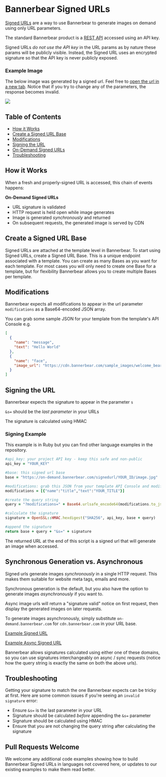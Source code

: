 # Bannerbear Signed URLs

[Signed URLs](https://www.bannerbear.com/integrations/signed-urls/) are a way to use Bannerbear to generate images on demand using only URL parameters.

The standard Bannerbear product is a [REST API](https://www.bannerbear.com/product/image-generation-api/) accessed using an API key. 

Signed URLs *do not use the API key* in the URL params as by nature these params will be publicly visible. Instead, the Signed URL uses an encrypted signature so that the API key is never publicly exposed.

### Example Image

The below image was generated by a signed url. Feel free to [open the url in a new tab](https://on-demand.bannerbear.com/signedurl/vYR1M6LyqpWVAnXbgZ/image.jpg?modifications=W3sibmFtZSI6InBob3RvIiwiaW1hZ2VfdXJsIjoiaHR0cHM6Ly93d3cuYmFubmVyYmVhci5jb20vaW1hZ2VzL2Jsb2cvcGhvdG8tMTUyNDY3ODcxNDIxMC05OTE3YTZjNjE5YzIuanBlZyJ9LHsibmFtZSI6InRpdGxlIiwidGV4dCI6IlN5bmNocm9ub3VzIEltYWdlIEdlbmVyYXRpb24ifSx7Im5hbWUiOiJyZWFkaW5nIiwidGV4dCI6IjQgbWludXRlIHJlYWQifSx7Im5hbWUiOiJhdmF0YXIiLCJpbWFnZV91cmwiOiJodHRwczovL3d3dy5iYW5uZXJiZWFyLmNvbS9pbWFnZXMvYXV0aG9yX3lvbmdmb29rLmpwZyJ9LHsibmFtZSI6Im5hbWUiLCJ0ZXh0IjoiSm9uIFlvbmdmb29rIn0seyJuYW1lIjoiZGF0ZSIsInRleHQiOiJOb3ZlbWJlciAyMDIwIn1d&s=a50398e3bf6d9fd42f6a5fe3d3dc5b730239ba35af1d3783d7023f03a47f6ef4). Notice that if you try to change any of the parameters, the response becomes invalid.

![](https://on-demand.bannerbear.com/signedurl/vYR1M6LyqpWVAnXbgZ/image.jpg?modifications=W3sibmFtZSI6InBob3RvIiwiaW1hZ2VfdXJsIjoiaHR0cHM6Ly93d3cuYmFubmVyYmVhci5jb20vaW1hZ2VzL2Jsb2cvcGhvdG8tMTUyNDY3ODcxNDIxMC05OTE3YTZjNjE5YzIuanBlZyJ9LHsibmFtZSI6InRpdGxlIiwidGV4dCI6IlN5bmNocm9ub3VzIEltYWdlIEdlbmVyYXRpb24ifSx7Im5hbWUiOiJyZWFkaW5nIiwidGV4dCI6IjQgbWludXRlIHJlYWQifSx7Im5hbWUiOiJhdmF0YXIiLCJpbWFnZV91cmwiOiJodHRwczovL3d3dy5iYW5uZXJiZWFyLmNvbS9pbWFnZXMvYXV0aG9yX3lvbmdmb29rLmpwZyJ9LHsibmFtZSI6Im5hbWUiLCJ0ZXh0IjoiSm9uIFlvbmdmb29rIn0seyJuYW1lIjoiZGF0ZSIsInRleHQiOiJOb3ZlbWJlciAyMDIwIn1d&s=a50398e3bf6d9fd42f6a5fe3d3dc5b730239ba35af1d3783d7023f03a47f6ef4)

## Table of Contents

- [How it Works](#how-it-works)
- [Create a Signed URL Base](#create-a-signed-url-base)
- [Modifications](#modifications)
- [Signing the URL](#signing-the-url)
- [On-Demand Signed URLs](#on-demand-signed-urls)
- [Troubleshooting](#troubleshooting)

## How it Works

When a fresh and properly-signed URL is accessed, this chain of events happens:

**On-Demand Signed URLs**

- URL signature is validated
- HTTP request is held open while image generates
- Image is generated *synchronously* and returned
- On subsequent requests, the generated image is served by CDN

## Create a Signed URL Base

Signed URLs are attached at the template level in Bannerbear. To start using Signed URLs, create a Signed URL Base. This is a unique endpoint associated with a template. You can create as many Bases as you want for each template. For most cases you will only need to create one Base for a template, but for flexibility Bannerbear allows you to create multiple Bases per template.

## Modifications

Bannerbear expects all modifications to appear in the url parameter `modifications` as a Base64-encoded JSON array.

You can grab some sample JSON for your template from the template's API Console e.g.

```json
[
  {
    "name": "message",
    "text": "Hello World"
  },
  {
    "name": "face",
    "image_url": "https://cdn.bannerbear.com/sample_images/welcome_bear_photo.jpg"
  }
]
```

## Signing the URL

Bannerbear expects the signature to appear in the parameter `s`

`&s=` should be the *last parameter* in your URLs

The signature is calculated using HMAC

### Signing Example

This example is in Ruby but you can find other language examples in the repository.

```ruby
#api_key: your project API key - keep this safe and non-public
api_key = "YOUR_KEY"

#base: this signed url base
base = "https://on-demand.bannerbear.com/signedurl/YOUR_ID/image.jpg"

#modifications: grab this JSON from your template API Console and modify as needed
modifications = [{"name":"title","text":"YOUR_TITLE"}]

#create the query string
query = "?modifications=" + Base64.urlsafe_encode64(modifications.to_json, :padding => false)

#calculate the signature
signature = OpenSSL::HMAC.hexdigest("SHA256", api_key, base + query)

#append the signature
return base + query + "&s=" + signature
```

The returned URL at the end of this script is a signed url that will generate an image when accessed.

## Synchronous Generation vs. Asynchronous

Signed urls generate images *synchronously* in a single HTTP request. This makes them suitable for website meta tags, emails and more.

Synchronous generation is the default, but you also have the option to generate images *asynchronously* if you want to.

Async image urls will return a "signature valid" notice on first request, then display the generated images on later requests.

To generate images asynchronously, simply substitute `on-demand.bannerbear.com` for `cdn.bannerbear.com` in your URL base.

[Example Signed URL](https://on-demand.bannerbear.com/signedurl/NQ537aZE0aaevwj8bP/image.jpg?modifications=W3sibmFtZSI6InBob3RvIiwiaW1hZ2VfdXJsIjoiaHR0cHM6Ly93d3cuYmFubmVyYmVhci5jb20vaW1hZ2VzL2Jsb2cvcGhvdG8tMTQ5NTYzOTg2NzM4Ny01NDIzZDY4MTE1ODMtMS5qcGVnIn0seyJuYW1lIjoidGl0bGUiLCJ0ZXh0IjoiV2lsbCBBSSBFdmVyIFJlcGxhY2UgRGVzaWduZXJzPyJ9LHsibmFtZSI6InJlYWRpbmciLCJ0ZXh0IjoiOCBtaW51dGUgcmVhZCJ9LHsibmFtZSI6ImF2YXRhciIsImltYWdlX3VybCI6Imh0dHBzOi8vd3d3LmJhbm5lcmJlYXIuY29tL2ltYWdlcy9hdXRob3JfeW9uZ2Zvb2suanBnIn0seyJuYW1lIjoibmFtZSIsInRleHQiOiJKb24gWW9uZ2Zvb2sifSx7Im5hbWUiOiJkYXRlIiwidGV4dCI6Ik5vdmVtYmVyIDIwMTkifV0&s=f96c93cbd31349e6b5ad907e4a14af71223e5f30fe13a0a230f507b1732219cb)

[Example Async Signed URL](https://cdn.bannerbear.com/signedurl/NQ537aZE0aaevwj8bP/image.jpg?modifications=W3sibmFtZSI6InBob3RvIiwiaW1hZ2VfdXJsIjoiaHR0cHM6Ly93d3cuYmFubmVyYmVhci5jb20vaW1hZ2VzL2Jsb2cvcGhvdG8tMTQ5NTYzOTg2NzM4Ny01NDIzZDY4MTE1ODMtMS5qcGVnIn0seyJuYW1lIjoidGl0bGUiLCJ0ZXh0IjoiV2lsbCBBSSBFdmVyIFJlcGxhY2UgRGVzaWduZXJzPyJ9LHsibmFtZSI6InJlYWRpbmciLCJ0ZXh0IjoiOCBtaW51dGUgcmVhZCJ9LHsibmFtZSI6ImF2YXRhciIsImltYWdlX3VybCI6Imh0dHBzOi8vd3d3LmJhbm5lcmJlYXIuY29tL2ltYWdlcy9hdXRob3JfeW9uZ2Zvb2suanBnIn0seyJuYW1lIjoibmFtZSIsInRleHQiOiJKb24gWW9uZ2Zvb2sifSx7Im5hbWUiOiJkYXRlIiwidGV4dCI6Ik5vdmVtYmVyIDIwMTkifV0&s=f96c93cbd31349e6b5ad907e4a14af71223e5f30fe13a0a230f507b1732219cb)

Bannerbear allows signatures calculated using either one of these domains, so you can use signatures interchangeably on async / sync requests (notice how the query string is exactly the same on both the above urls).

## Troubleshooting

Getting your signature to match the one Bannerbear expects can be tricky at first. Here are some common issues if you're seeing an `invalid signature` error:

- Ensure `&s=` is the last parameter in your URL
- Signature should be calculated *before* appending the `&s=` parameter
- Signature should be calculated using HMAC
- Ensure that you are not changing the query string after calculating the signature

## Pull Requests Welcome

We welcome any additional code examples showing how to build Bannerbear Signed URLs in languages not covered here, or updates to our existing examples to make them read better.
